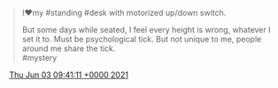 > I❤️my \#standing \#desk with motorized up/down switch\.   
>   
> But some days while seated, I feel every height is wrong, whatever I set it to\. Must be psychological tick\. But not unique to me, people around me share the tick\.  
> \#mystery

<img src="../../media/tweet.ico" width="12" /> [Thu Jun 03 09:41:11 +0000 2021](https://twitter.com/DromerDenker/status/1400387076483342337)